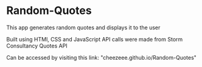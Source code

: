# Random-Quotes
This app generates random quotes and displays it to the user

Built using HTMl, CSS and JavaScript
API calls were made from Storm Consultancy Quotes API

Can be accessed by visiting this link: "cheezeee.github.io/Random-Quotes"
